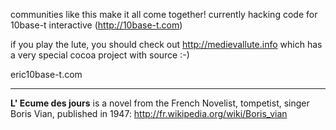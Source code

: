 

communities like this make it all come together! 
currently hacking code for 10base-t interactive (http://10base-t.com)

if you play the lute, you should check out http://medievallute.info which has a very special cocoa project with source :-)

eric<art>10base-t.com

----
**L' Ecume des jours** is a novel from the French Novelist, tompetist, singer Boris Vian, published in 1947: http://fr.wikipedia.org/wiki/Boris_vian